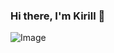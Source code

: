 ### Hi there, I'm Kirill 👋
![Image](https://github.com/user-attachments/assets/502a9514-c4f9-4499-9740-75d8f2719de1)
